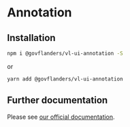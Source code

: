 # Annotation
## Installation
```bash
npm i @govflanders/vl-ui-annotation -S
```
or
```bash
yarn add @govflanders/vl-ui-annotation
```
## Further documentation
Please see [our official documentation](https://overheid.vlaanderen.be/webuniversum/v3/search?q=vl-ui-annotation).
